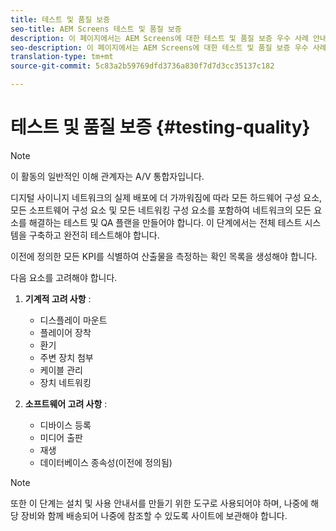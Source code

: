 ```yaml
---
title: 테스트 및 품질 보증
seo-title: AEM Screens 테스트 및 품질 보증
description: 이 페이지에서는 AEM Screens에 대한 테스트 및 품질 보증 우수 사례 안내서를 설명합니다.
seo-description: 이 페이지에서는 AEM Screens에 대한 테스트 및 품질 보증 우수 사례 안내서를 설명합니다.
translation-type: tm+mt
source-git-commit: 5c83a2b59769dfd3736a830f7d7d3cc35137c182

---
```



# 테스트 및 품질 보증 {#testing-quality}

>[!NOTE]
>
>이 활동의 일반적인 이해 관계자는 A/V 통합자입니다.

디지털 사이니지 네트워크의 실제 배포에 더 가까워짐에 따라 모든 하드웨어 구성 요소, 모든 소프트웨어 구성 요소 및 모든 네트워킹 구성 요소를 포함하여 네트워크의 모든 요소를 해결하는 테스트 및 QA 플랜을 만들어야 합니다.
이 단계에서는 전체 테스트 시스템을 구축하고 완전히 테스트해야 합니다.

이전에 정의한 모든 KPI를 식별하여 산출물을 측정하는 확인 목록을 생성해야 합니다.

다음 요소를 고려해야 합니다.

1. **기계적 고려 사항** :
   * 디스플레이 마운트
   * 플레이어 장착
   * 환기
   * 주변 장치 첨부
   * 케이블 관리
   * 장치 네트워킹

1. **소프트웨어 고려 사항** :
   * 디바이스 등록
   * 미디어 출판
   * 재생
   * 데이터베이스 종속성(이전에 정의됨)

>[!NOTE]
> 또한 이 단계는 설치 및 사용 안내서를 만들기 위한 도구로 사용되어야 하며, 나중에 해당 장비와 함께 배송되어 나중에 참조할 수 있도록 사이트에 보관해야 합니다.
